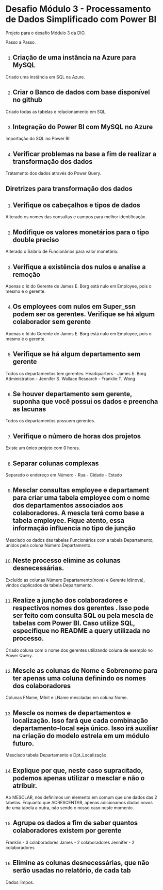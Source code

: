 
# Desafio Módulo 3 - Processamento de Dados Simplificado com Power BI

Projeto para o desafio Módulo 3 da DIO.

Passo a Passo.

1. Criação de uma instância na Azure para MySQL
    - 
Criado uma instância em SQL na Azure.

2. Criar o Banco de dados com base disponível no github
    - 
Criado todas as tabelas e relacionamento em SQL.

3. Integração do Power BI com MySQL no Azure
    - 
Importação do SQL no Power BI

4. Verificar problemas na base a fim de realizar a transformação dos dados
    - 
Tratamento dos dados através do Power Query.


## Diretrizes para transformação dos dados
1. Verifique os cabeçalhos e tipos de dados
    -
Alterado os nomes das consultas e campos para melhor identificação.

2. Modifique os valores monetários para o tipo double preciso
    -
Alterado o Salário de Funcionários para valor monetário.

3. Verifique a existência dos nulos e analise a remoção
    -
Apenas o Id do Gerente de James E. Borg está nulo em Employee, pois o mesmo é o gerente.

4. Os employees com nulos em Super_ssn podem ser os gerentes. Verifique se há algum colaborador sem gerente
    -
Apenas o Id do Gerente de James E. Borg está nulo em Employee, pois o mesmo é o gerente.

5. Verifique se há algum departamento sem gerente
    -
Todos os departamentos tem gerentes.
Headquarters - James E. Borg
Administration - Jennifer S. Wallace
Research - Franklin T. Wong

6. Se houver departamento sem gerente, suponha que você possui os dados e preencha as lacunas
    -
Todos os departamentos possuem gerentes.

7. Verifique o número de horas dos projetos
    -
Existe um único projeto com 0 horas.

8. Separar colunas complexas
    -
Separado o endereço em Número - Rua - Cidade - Estado

9. Mesclar consultas employee e departament para criar uma tabela employee com o nome dos departamentos associados aos colaboradores. A mescla terá como base a tabela employee. Fique atento, essa informação influencia no tipo de junção
    -
Mesclado os dados das tabelas Funcionários com a tabela Departamento, unidos pela coluna Número Departamento.

10. Neste processo elimine as colunas desnecessárias.
    -
Excluído as colunas Número Departamento(nova) e Gerente Id(nova), vindos duplicados da tabela Departamento.

11. Realize a junção dos colaboradores e respectivos nomes dos gerentes . Isso pode ser feito com consulta SQL ou pela mescla de tabelas com Power BI. Caso utilize SQL, especifique no README a query utilizada no processo.
    -
Criado coluna com o nome dos gerentes utilizando coluna de exemplo no Power Query.

12. Mescle as colunas de Nome e Sobrenome para ter apenas uma coluna definindo os nomes dos colaboradores
    -
Colunas FName, MInit e LName mescladas em coluna Nome.

13. Mescle os nomes de departamentos e localização. Isso fará que cada combinação departamento-local seja único. Isso irá auxiliar na criação do modelo estrela em um módulo futuro.
    -
Mesclado tabela Departamento e Dpt_Localização.

14. Explique por que, neste caso supracitado, podemos apenas utilizar o mesclar e não o atribuir.
    -
Ao MESCLAR, nós definimos um elemento em comum que une dados das 2 tabelas. Enquanto que ACRESCENTAR, apenas adicionamos dados novos de uma tabela a outra, não sendo o nosso caso neste momento.

15. Agrupe os dados a fim de saber quantos colaboradores existem por gerente
    -
Franklin - 3 colaboradores
James - 2 colaboradores
Jennifer - 2 colaboradores

16. Elimine as colunas desnecessárias, que não serão usadas no relatório, de cada tab
    -
Dados limpos.
